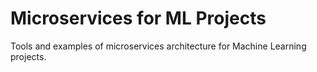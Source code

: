 # Microservices for ML Projects
Tools and examples of microservices architecture for Machine Learning projects.
